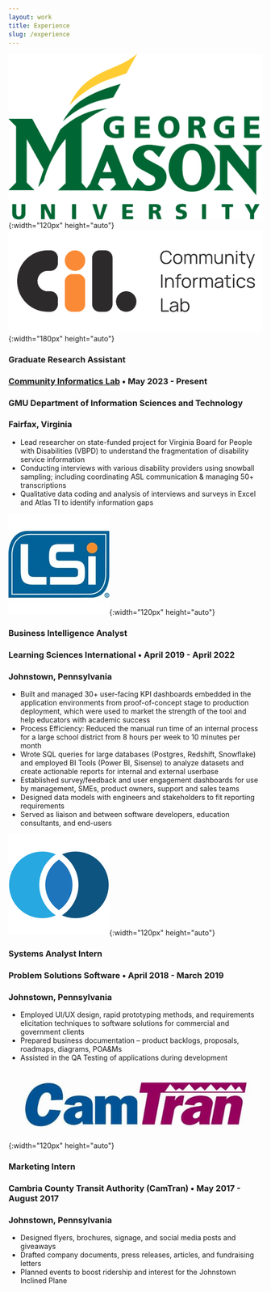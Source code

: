 ```yaml
---
layout: work
title: Experience
slug: /experience
---
```



![GMU logo](/assets/img/work/gmu-logo.png){:width="120px" height="auto"} ![CIL logo](/assets/img/work/cil_logo.png){:width="180px" height="auto"}
### <b>Graduate Research Assistant </b>
### [Community Informatics Lab](https://cil.cec.gmu.edu/)   •   May 2023 - Present
### GMU Department of Information Sciences and Technology
### Fairfax, Virginia
* Lead researcher on state-funded project for Virginia Board for People with Disabilities (VBPD) to understand the fragmentation of disability service information 
* Conducting interviews with various disability providers using snowball sampling; including coordinating ASL communication & managing 50+ transcriptions 
* Qualitative data coding and analysis of interviews and surveys in Excel and Atlas TI to identify information gaps

![LSI](/assets/img/work/lsi-logo.jpeg){:width="120px" height="auto"}
### <b>Business Intelligence Analyst</b>
### Learning Sciences International   •   April 2019 - April 2022
### Johnstown, Pennsylvania
* Built and managed 30+ user-facing KPI dashboards embedded in the application environments from proof-of-concept stage to production deployment, which were used to market the strength of the tool and help educators with academic success
* Process Efficiency: Reduced the manual run time of an internal process for a large school district from 8 hours per week to 10 minutes per month 
* Wrote SQL queries for large databases (Postgres, Redshift, Snowflake) and employed BI Tools (Power BI, Sisense) to analyze datasets and create actionable reports for internal and external userbase
* Established survey/feedback and user engagement dashboards for use by management, SMEs, product owners, support and sales teams
* Designed data models with engineers and stakeholders to fit reporting requirements
* Served as liaison and between software developers, education consultants, and end-users

![LSI](/assets/img/work/ps-logo.png){:width="120px" height="auto"}
### <b>Systems Analyst Intern</b>
### Problem Solutions Software   •   April 2018 - March 2019
### Johnstown, Pennsylvania
* Employed UI/UX design, rapid prototyping methods, and requirements elicitation techniques to software solutions for commercial and government clients
* Prepared business documentation – product backlogs, proposals, roadmaps, diagrams, POA&Ms
* Assisted in the QA Testing of applications during development

![LSI](/assets/img/work/camtran-logo.jpg){:width="120px" height="auto"}
### <b>Marketing Intern</b>
### Cambria County Transit Authority (CamTran)   •    May 2017 - August 2017
### Johnstown, Pennsylvania
* Designed flyers, brochures, signage, and social media posts and giveaways
* Drafted company documents, press releases, articles, and fundraising letters
* Planned events to boost ridership and interest for the Johnstown Inclined Plane

<br />
<br />
